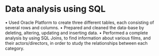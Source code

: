 # Data analysis using SQL
•	Used Oracle Platform to create three different tables, each consisting of several rows and columns.
•	Prepared and cleaned the data-base by deleting, altering, updating and inserting data.
•	Performed a complete analysis by using SQL Joins, to find information about various films, and their actors/directors, in order to study the relationships between each category.
